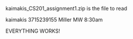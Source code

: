 kaimakis_CS201_assignment1.zip is the file to read

kaimakis
3715239155
Miller MW 8:30am

EVERYTHING WORKS!
